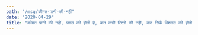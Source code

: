 ```yaml
---
path: "/msg/कीमत-पानी-की-नहीं"
date: "2020-04-29"
title: "कीमत पानी की नहीं, प्यास की होती है, बात कभी रिश्तो की नहीं, बात सिर्फ विश्वास की होती है ।"
---
```

